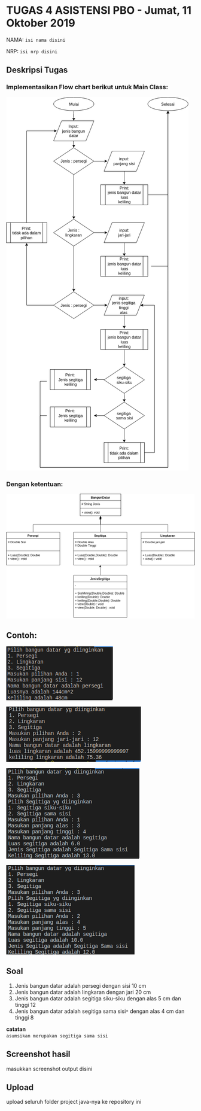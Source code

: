 # TUGAS 4 ASISTENSI PBO - Jumat, 11 Oktober 2019

NAMA: `isi nama disini`

NRP: `isi nrp disini`

## Deskripsi Tugas


### Implementasikan Flow chart berikut untuk Main Class:
![](img/1.png)

### Dengan ketentuan:
![](img/UML.png)

## Contoh:
![](img/con1.png)

![](img/con2.png)

![](img/con3a.png)

![](img/con3b.png)

## Soal

1. Jenis bangun datar adalah persegi dengan sisi 10 cm
2. Jenis bangun datar adalah lingkaran dengan jari 20 cm
3. Jenis bangun datar adalah segitiga siku-siku dengan alas 5 cm dan tinggi 12
4. Jenis bangun datar adalah segitiga sama sisi```*``` dengan alas 4 cm dan tinggi 8

**catatan** \
 ```asumsikan merupakan segitiga sama sisi```
## Screenshot hasil
masukkan screenshot output disini

## Upload
upload seluruh folder project java-nya ke repository ini
